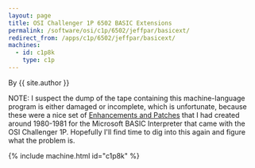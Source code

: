 ```yaml
---
layout: page
title: OSI Challenger 1P 6502 BASIC Extensions
permalink: /software/osi/c1p/6502/jeffpar/basicext/
redirect_from: /apps/c1p/6502/jeffpar/basicext/
machines:
  - id: c1p8k
    type: c1p
---
```


By {{ site.author }}

NOTE: I suspect the dump of the tape containing this machine-language program is either damaged or incomplete, which is unfortunate, because these were a nice set of [Enhancements and Patches](1981-07-23--OSI_BASIC_Enhancement_Notes.pdf) that I had created around 1980-1981 for the Microsoft BASIC Interpreter that came with the OSI Challenger 1P.  Hopefully I'll find time to dig into this again and figure what the problem is.

{% include machine.html id="c1p8k" %}
